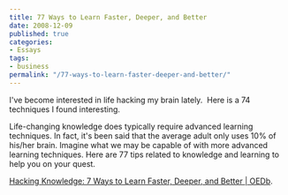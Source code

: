 ```yaml
---
title: 77 Ways to Learn Faster, Deeper, and Better
date: 2008-12-09
published: true
categories:
- Essays
tags:
- business
permalink: "/77-ways-to-learn-faster-deeper-and-better/"
---
```

I've become interested in life hacking my brain lately.  Here is a 74 techniques I found interesting.

Life-changing knowledge does typically require advanced learning techniques. In fact, it's been said that the average adult only uses 10% of his/her brain. Imagine what we may be capable of with more advanced learning techniques. Here are 77 tips related to knowledge and learning to help you on your quest.

[Hacking Knowledge: 7 Ways to Learn Faster, Deeper, and Better | OEDb](http://oedb.org/library/college-basics/hacking-knowledge).
